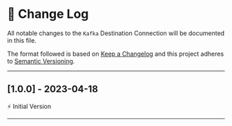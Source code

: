 # 📣 Change Log
All notable changes to the `Kafka` Destination Connection will be documented in this file.

The format followed is based on [Keep a Changelog](http://keepachangelog.com/) and this project adheres to [Semantic Versioning](http://semver.org/).

---
 
## [1.0.0] - 2023-04-18
 
⚡️ Initial Version
 
---
